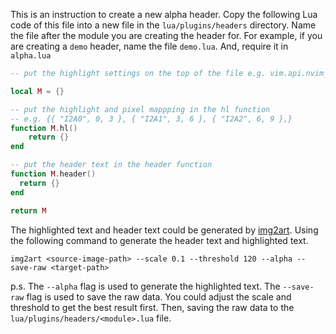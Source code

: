 
This is an instruction to create a new alpha header. Copy the following Lua code of this file into a new file in the 
`lua/plugins/headers` directory. Name the file after the module you are creating the header for. For example, 
if you are creating a `demo` header, name the file `demo.lua`. And, require it in `alpha.lua`

```lua
-- put the highlight settings on the top of the file e.g. vim.api.nvim_set_hl(0, "I2A0", { fg = "#a096aa" })

local M = {}

-- put the highlight and pixel mappping in the hl function
-- e.g. {{ "I2A0", 0, 3 }, { "I2A1", 3, 6 }, { "I2A2", 6, 9 },}
function M.hl()
    return {}
end

-- put the header text in the header function
function M.header()
  return {}
end

return M
```

The highlighted text and header text could be generated by [img2art](https://github.com/Asthestarsfalll/img2art). 
Using the following command to generate the header text and highlighted text. 

```shell
img2art <source-image-path> --scale 0.1 --threshold 120 --alpha --save-raw <target-path> 
```
p.s. The `--alpha` flag is used to generate the highlighted text. The `--save-raw` flag is used to save the raw data. 
You could adjust the scale and threshold to get the best result first. Then, saving the raw data to the 
`lua/plugins/headers/<module>.lua` file.
